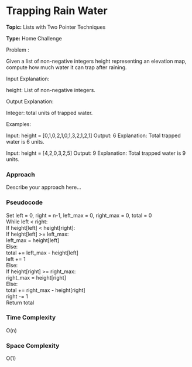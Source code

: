 # Trapping Rain Water
**Topic:** Lists with Two Pointer Techniques

**Type:** Home Challenge

Problem :

 Given a list of non-negative integers height representing an elevation map, compute how much water it can trap after raining. 

Input Explanation: 

height: List of non-negative integers. 

Output Explanation: 

Integer: total units of trapped water. 

Examples: 

Input: height = [0,1,0,2,1,0,1,3,2,1,2,1] 
Output: 6 
Explanation: Total trapped water is 6 units. 
 

Input: height = [4,2,0,3,2,5] 
Output: 9 
Explanation: Total trapped water is 9 units. 
 

### Approach
Describe your approach here...

### Pseudocode

Set left = 0, right = n-1, left_max = 0, right_max = 0, total = 0  
While left < right:  
    If height[left] < height[right]:  
        If height[left] >= left_max:  
            left_max = height[left]  
        Else:  
            total += left_max - height[left]  
        left += 1  
    Else:  
        If height[right] >= right_max:  
            right_max = height[right]  
        Else:  
            total += right_max - height[right]  
        right -= 1  
Return total

### Time Complexity

O(n)

### Space Complexity

O(1)


